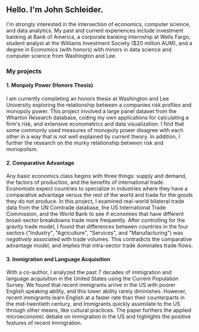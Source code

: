 ## Hello. I'm John Schleider.

I'm strongly interested in the intersection of economics, computer science, and data analytics. My past and current experiences include investment banking at Bank of America, a corporate banking internship at Wells Fargo, student analyst at the Williams Investment Society ($20 million AUM), and a degree in Economics (with honors) with minors in data science and computer science from Washington and Lee.

### My projects

#### 1. Monpoly Power (Honors Thesis)

I am currently completing an honors thesis at Washington and Lee University exploring the relationship between a companies risk profiles and monopoly power. This project involved a large panel dataset from the Wharton Research database, coding my own applications for calculating a firm's risk, and extensive econometrics and data visualization. I find that some commonly used measures of monopoly power disagree with each other in a way that is not well explained by current theory. In addition, I further the research on the murky relationship between risk and monopolism. 

#### 2. Comparative Advantage

Any basic economics class begins with three things: supply and demand, the factors of production, and the benefits of international trade. Economists expect countries to specialize in industries where they have a comparative advantage versus the rest of the world and trade for the goods they do not produce. In this project, I examined real-world bilateral trade data from the UN Comtrade database, the US International Trade Commission, and the World Bank to see if economies that have different broad-sector breakdowns trade more frequently. After controlling for the gravity trade model, I found that differences between countries in the four sectors ("Industry", "Agriculture", "Services", and "Manufacturing") was *negatively* associated with trade volumes. This contradicts the comparative advantage model, and implies that intra-sector trade dominates trade flows. 

#### 3. Immigration and Language Acquisition

With a co-author, I analyzed the past 7 decades of immigration and language acquisition in the United States using the Current Population Survey. We found that recent immigrants arrive in the US with poorer English speaking ability, and this lower ability rarely diminishes. However, recent immigrants learn English at a faster rate than their counterparts in the mid-twentieth century, and Immigrants quickly assimilate to the US through other means, like cultural practices. The paper furthers the applied microeconomic debate on immigration in the US and highlights the positive features of recent immigration. 

